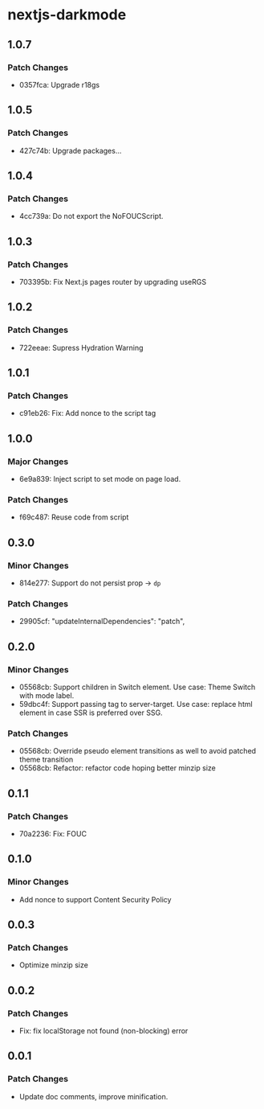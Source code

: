 # nextjs-darkmode

## 1.0.7

### Patch Changes

- 0357fca: Upgrade r18gs

## 1.0.5

### Patch Changes

- 427c74b: Upgrade packages...

## 1.0.4

### Patch Changes

- 4cc739a: Do not export the NoFOUCScript.

## 1.0.3

### Patch Changes

- 703395b: Fix Next.js pages router by upgrading useRGS

## 1.0.2

### Patch Changes

- 722eeae: Supress Hydration Warning

## 1.0.1

### Patch Changes

- c91eb26: Fix: Add nonce to the script tag

## 1.0.0

### Major Changes

- 6e9a839: Inject script to set mode on page load.

### Patch Changes

- f69c487: Reuse code from script

## 0.3.0

### Minor Changes

- 814e277: Support do not persist prop -> `dp`

### Patch Changes

- 29905cf: "updateInternalDependencies": "patch",

## 0.2.0

### Minor Changes

- 05568cb: Support children in Switch element. Use case: Theme Switch with mode label.
- 59dbc4f: Support passing tag to server-target. Use case: replace html element in case SSR is preferred over SSG.

### Patch Changes

- 05568cb: Override pseudo element transitions as well to avoid patched theme transition
- 05568cb: Refactor: refactor code hoping better minzip size

## 0.1.1

### Patch Changes

- 70a2236: Fix: FOUC

## 0.1.0

### Minor Changes

- Add nonce to support Content Security Policy

## 0.0.3

### Patch Changes

- Optimize minzip size

## 0.0.2

### Patch Changes

- Fix: fix localStorage not found (non-blocking) error

## 0.0.1

### Patch Changes

- Update doc comments, improve minification.
